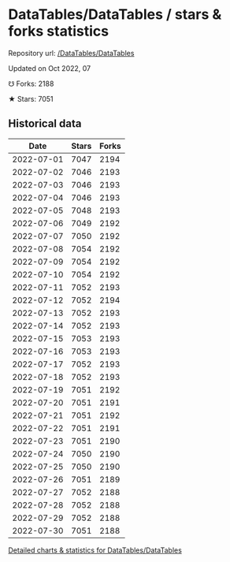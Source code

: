 # DataTables/DataTables / stars & forks statistics

Repository url: [/DataTables/DataTables](https://github.com/DataTables/DataTables)

Updated on Oct 2022, 07

☋ Forks: 2188

★ Stars: 7051

## Historical data
| Date | Stars | Forks |
|------|-------|-------|
| 2022-07-01 | 7047 | 2194 | 
| 2022-07-02 | 7046 | 2193 | 
| 2022-07-03 | 7046 | 2193 | 
| 2022-07-04 | 7046 | 2193 | 
| 2022-07-05 | 7048 | 2193 | 
| 2022-07-06 | 7049 | 2192 | 
| 2022-07-07 | 7050 | 2192 | 
| 2022-07-08 | 7054 | 2192 | 
| 2022-07-09 | 7054 | 2192 | 
| 2022-07-10 | 7054 | 2192 | 
| 2022-07-11 | 7052 | 2193 | 
| 2022-07-12 | 7052 | 2194 | 
| 2022-07-13 | 7052 | 2193 | 
| 2022-07-14 | 7052 | 2193 | 
| 2022-07-15 | 7053 | 2193 | 
| 2022-07-16 | 7053 | 2193 | 
| 2022-07-17 | 7052 | 2193 | 
| 2022-07-18 | 7052 | 2193 | 
| 2022-07-19 | 7051 | 2192 | 
| 2022-07-20 | 7051 | 2191 | 
| 2022-07-21 | 7051 | 2192 | 
| 2022-07-22 | 7051 | 2191 | 
| 2022-07-23 | 7051 | 2190 | 
| 2022-07-24 | 7050 | 2190 | 
| 2022-07-25 | 7050 | 2190 | 
| 2022-07-26 | 7051 | 2189 | 
| 2022-07-27 | 7052 | 2188 | 
| 2022-07-28 | 7052 | 2188 | 
| 2022-07-29 | 7052 | 2188 | 
| 2022-07-30 | 7051 | 2188 | 


[Detailed charts & statistics for DataTables/DataTables](https://reviewgithub.com/rep/DataTables/DataTables)
